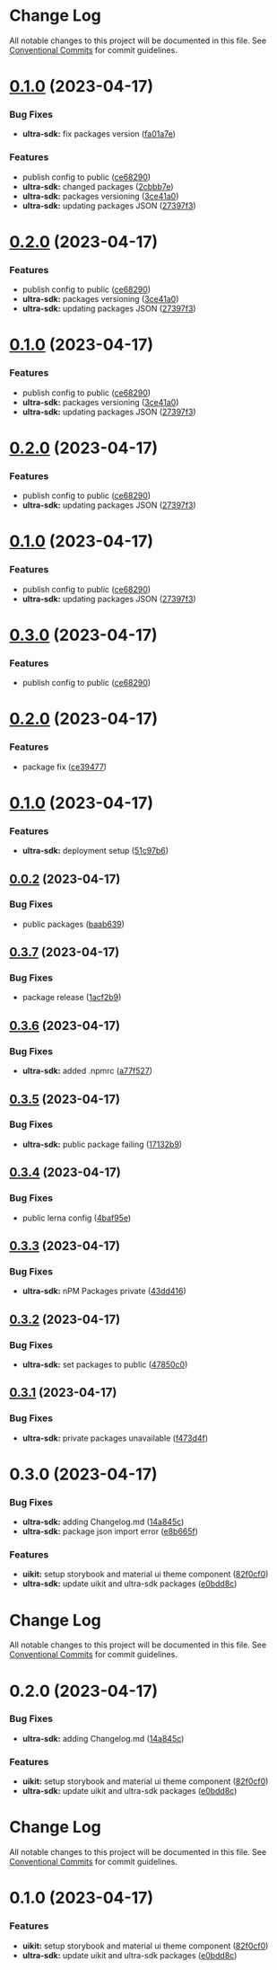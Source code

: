 # Change Log

All notable changes to this project will be documented in this file.
See [Conventional Commits](https://conventionalcommits.org) for commit guidelines.

# [0.1.0](https://github.com/ultra-alliance/ultra-utilities/compare/@ultra-alliance/uikit@0.2.0...@ultra-alliance/uikit@0.1.0) (2023-04-17)


### Bug Fixes

* **ultra-sdk:** fix packages version ([fa01a7e](https://github.com/ultra-alliance/ultra-utilities/commit/fa01a7efc7a502028a21a586305ff7a5eb82ddbe))


### Features

* publish config to public ([ce68290](https://github.com/ultra-alliance/ultra-utilities/commit/ce6829041cd97ae761e6fd28d58c39dcee21dce8))
* **ultra-sdk:** changed packages ([2cbbb7e](https://github.com/ultra-alliance/ultra-utilities/commit/2cbbb7e23c65028e6b29147b204dc433b5df4188))
* **ultra-sdk:** packages versioning ([3ce41a0](https://github.com/ultra-alliance/ultra-utilities/commit/3ce41a028c32919e87d6d9f7dcb822f5cecef8d3))
* **ultra-sdk:** updating packages JSON ([27397f3](https://github.com/ultra-alliance/ultra-utilities/commit/27397f3d46c0abc76b8a068b7f7c83adb49bf42a))





# [0.2.0](https://github.com/ultra-alliance/ultra-utilities/compare/@ultra-alliance/uikit@0.2.0...@ultra-alliance/uikit@0.2.0) (2023-04-17)


### Features

* publish config to public ([ce68290](https://github.com/ultra-alliance/ultra-utilities/commit/ce6829041cd97ae761e6fd28d58c39dcee21dce8))
* **ultra-sdk:** packages versioning ([3ce41a0](https://github.com/ultra-alliance/ultra-utilities/commit/3ce41a028c32919e87d6d9f7dcb822f5cecef8d3))
* **ultra-sdk:** updating packages JSON ([27397f3](https://github.com/ultra-alliance/ultra-utilities/commit/27397f3d46c0abc76b8a068b7f7c83adb49bf42a))





# [0.1.0](https://github.com/ultra-alliance/ultra-utilities/compare/@ultra-alliance/uikit@0.2.0...@ultra-alliance/uikit@0.1.0) (2023-04-17)


### Features

* publish config to public ([ce68290](https://github.com/ultra-alliance/ultra-utilities/commit/ce6829041cd97ae761e6fd28d58c39dcee21dce8))
* **ultra-sdk:** packages versioning ([3ce41a0](https://github.com/ultra-alliance/ultra-utilities/commit/3ce41a028c32919e87d6d9f7dcb822f5cecef8d3))
* **ultra-sdk:** updating packages JSON ([27397f3](https://github.com/ultra-alliance/ultra-utilities/commit/27397f3d46c0abc76b8a068b7f7c83adb49bf42a))





# [0.2.0](https://github.com/ultra-alliance/ultra-utilities/compare/@ultra-alliance/uikit@0.2.0...@ultra-alliance/uikit@0.2.0) (2023-04-17)


### Features

* publish config to public ([ce68290](https://github.com/ultra-alliance/ultra-utilities/commit/ce6829041cd97ae761e6fd28d58c39dcee21dce8))
* **ultra-sdk:** updating packages JSON ([27397f3](https://github.com/ultra-alliance/ultra-utilities/commit/27397f3d46c0abc76b8a068b7f7c83adb49bf42a))





# [0.1.0](https://github.com/ultra-alliance/ultra-utilities/compare/@ultra-alliance/uikit@0.2.0...@ultra-alliance/uikit@0.1.0) (2023-04-17)


### Features

* publish config to public ([ce68290](https://github.com/ultra-alliance/ultra-utilities/commit/ce6829041cd97ae761e6fd28d58c39dcee21dce8))
* **ultra-sdk:** updating packages JSON ([27397f3](https://github.com/ultra-alliance/ultra-utilities/commit/27397f3d46c0abc76b8a068b7f7c83adb49bf42a))





# [0.3.0](https://github.com/ultra-alliance/ultra-utilities/compare/@ultra-alliance/uikit@0.2.0...@ultra-alliance/uikit@0.3.0) (2023-04-17)


### Features

* publish config to public ([ce68290](https://github.com/ultra-alliance/ultra-utilities/commit/ce6829041cd97ae761e6fd28d58c39dcee21dce8))





# [0.2.0](https://github.com/ultra-alliance/ultra-utilities/compare/@ultra-alliance/uikit@0.1.0...@ultra-alliance/uikit@0.2.0) (2023-04-17)


### Features

* package fix ([ce39477](https://github.com/ultra-alliance/ultra-utilities/commit/ce39477cac8129b7136f84fb54ced18ddb6667cf))





# [0.1.0](https://github.com/ultra-alliance/ultra-utilities/compare/@ultra-alliance/uikit@0.0.2...@ultra-alliance/uikit@0.1.0) (2023-04-17)


### Features

* **ultra-sdk:** deployment setup ([51c97b6](https://github.com/ultra-alliance/ultra-utilities/commit/51c97b69046b21c8d3887c76c001153f8d41a14b))





## [0.0.2](https://github.com/ultra-alliance/ultra-utilities/compare/@ultra-alliance/uikit@0.3.7...@ultra-alliance/uikit@0.0.2) (2023-04-17)


### Bug Fixes

* public packages ([baab639](https://github.com/ultra-alliance/ultra-utilities/commit/baab6397828a7226d0f69c60bea2f8a0185aeef5))





## [0.3.7](https://github.com/ultra-alliance/ultra-utilities/compare/@ultra-alliance/uikit@0.3.6...@ultra-alliance/uikit@0.3.7) (2023-04-17)


### Bug Fixes

* package release ([1acf2b9](https://github.com/ultra-alliance/ultra-utilities/commit/1acf2b91d5c4de393abbc5d9b40d3d599586729d))





## [0.3.6](https://github.com/ultra-alliance/ultra-utilities/compare/@ultra-alliance/uikit@0.3.5...@ultra-alliance/uikit@0.3.6) (2023-04-17)


### Bug Fixes

* **ultra-sdk:** added .npmrc ([a77f527](https://github.com/ultra-alliance/ultra-utilities/commit/a77f5270924b1be6cb5f3f334def1c6add2782cf))





## [0.3.5](https://github.com/ultra-alliance/ultra-utilities/compare/@ultra-alliance/uikit@0.3.4...@ultra-alliance/uikit@0.3.5) (2023-04-17)


### Bug Fixes

* **ultra-sdk:** public package failing ([17132b9](https://github.com/ultra-alliance/ultra-utilities/commit/17132b9bff6cf9c03c8226c72db17b7b5e71192e))





## [0.3.4](https://github.com/ultra-alliance/ultra-utilities/compare/@ultra-alliance/uikit@0.3.3...@ultra-alliance/uikit@0.3.4) (2023-04-17)


### Bug Fixes

* public lerna config ([4baf95e](https://github.com/ultra-alliance/ultra-utilities/commit/4baf95eb908e72562596077824dedf688376ca81))





## [0.3.3](https://github.com/ultra-alliance/ultra-utilities/compare/@ultra-alliance/uikit@0.3.2...@ultra-alliance/uikit@0.3.3) (2023-04-17)


### Bug Fixes

* **ultra-sdk:** nPM Packages private ([43dd416](https://github.com/ultra-alliance/ultra-utilities/commit/43dd416d09a593c4ce6942c7d857c4f48f773c2b))





## [0.3.2](https://github.com/ultra-alliance/ultra-utilities/compare/@ultra-alliance/uikit@0.3.1...@ultra-alliance/uikit@0.3.2) (2023-04-17)


### Bug Fixes

* **ultra-sdk:** set packages to public ([47850c0](https://github.com/ultra-alliance/ultra-utilities/commit/47850c0556cfbb408de97707b1da98fd041e83c6))





## [0.3.1](https://github.com/ultra-alliance/ultra-utilities/compare/@ultra-alliance/uikit@0.3.0...@ultra-alliance/uikit@0.3.1) (2023-04-17)


### Bug Fixes

* **ultra-sdk:** private packages unavailable ([f473d4f](https://github.com/ultra-alliance/ultra-utilities/commit/f473d4f6ef60619b70958a1a49b6f94ed9ddc775))





# 0.3.0 (2023-04-17)


### Bug Fixes

* **ultra-sdk:** adding Changelog.md ([14a845c](https://github.com/ultra-alliance/ultra-utilities/commit/14a845c12d464c46f9b9a12bc38fa9957f10d76d))
* **ultra-sdk:** package json import error ([e8b665f](https://github.com/ultra-alliance/ultra-utilities/commit/e8b665f71dd05a43561a9092e2bd1864c0c52f41))


### Features

* **uikit:** setup storybook and material ui theme component ([82f0cf0](https://github.com/ultra-alliance/ultra-utilities/commit/82f0cf0d7fd249ea1fbf07516b1421095f90c7f4))
* **ultra-sdk:** update uikit and ultra-sdk packages ([e0bdd8c](https://github.com/ultra-alliance/ultra-utilities/commit/e0bdd8c866cea355496fbf8bfa660d45039a2feb))





# Change Log

All notable changes to this project will be documented in this file. See
[Conventional Commits](https://conventionalcommits.org) for commit guidelines.

# 0.2.0 (2023-04-17)

### Bug Fixes

- **ultra-sdk:** adding Changelog.md
  ([14a845c](https://github.com/ultra-alliance/ultra-utilities/commit/14a845c12d464c46f9b9a12bc38fa9957f10d76d))

### Features

- **uikit:** setup storybook and material ui theme component
  ([82f0cf0](https://github.com/ultra-alliance/ultra-utilities/commit/82f0cf0d7fd249ea1fbf07516b1421095f90c7f4))
- **ultra-sdk:** update uikit and ultra-sdk packages
  ([e0bdd8c](https://github.com/ultra-alliance/ultra-utilities/commit/e0bdd8c866cea355496fbf8bfa660d45039a2feb))

# Change Log

All notable changes to this project will be documented in this file. See
[Conventional Commits](https://conventionalcommits.org) for commit guidelines.

# 0.1.0 (2023-04-17)

### Features

- **uikit:** setup storybook and material ui theme component
  ([82f0cf0](https://github.com/ultra-alliance/ultra-utilities/commit/82f0cf0d7fd249ea1fbf07516b1421095f90c7f4))
- **ultra-sdk:** update uikit and ultra-sdk packages
  ([e0bdd8c](https://github.com/ultra-alliance/ultra-utilities/commit/e0bdd8c866cea355496fbf8bfa660d45039a2feb))
